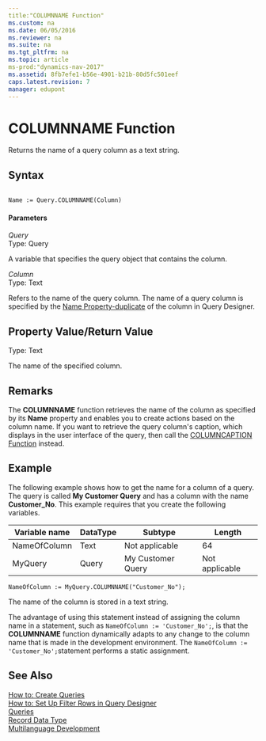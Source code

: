 ```yaml
---
title:"COLUMNNAME Function"
ms.custom: na
ms.date: 06/05/2016
ms.reviewer: na
ms.suite: na
ms.tgt_pltfrm: na
ms.topic: article
ms-prod:"dynamics-nav-2017"
ms.assetid: 8fb7efe1-b56e-4901-b21b-80d5fc501eef
caps.latest.revision: 7
manager: edupont
---
```

# COLUMNNAME Function
Returns the name of a query column as a text string.  
  
## Syntax  
  
```  
  
Name := Query.COLUMNNAME(Column)  
```  
  
#### Parameters  
 *Query*  
 Type: Query  
  
 A variable that specifies the query object that contains the column.  
  
 *Column*  
 Type: Text  
  
 Refers to the name of the query column. The name of a query column is specified by the [Name Property\-duplicate](Name-Property-duplicate.md) of the column in Query Designer.  
  
## Property Value\/Return Value  
 Type: Text  
  
 The name of the specified column.  
  
## Remarks  
 The **COLUMNNAME** function retrieves the name of the column as specified by its **Name** property and enables you to create actions based on the column name. If you want to retrieve the query column's caption, which displays in the user interface of the query, then call the [COLUMNCAPTION Function](COLUMNCAPTION-Function.md) instead.  
  
## Example  
 The following example shows how to get the name for a column of a query. The query is called **My Customer Query** and has a column with the name **Customer\_No**. This example requires that you create the following variables.  
  
|Variable name|DataType|Subtype|Length|  
|-------------------|--------------|-------------|------------|  
|NameOfColumn|Text|Not applicable|64|  
|MyQuery|Query|My Customer Query|Not applicable|  
  
```  
NameOfColumn := MyQuery.COLUMNNAME("Customer_No");  
```  
  
 The name of the column is stored in a text string.  
  
 The advantage of using this statement instead of assigning the column name in a statement, such as `NameOfColumn := 'Customer_No';`, is that the **COLUMNNAME** function dynamically adapts to any change to the column name that is made in the development environment. The `NameOfColumn := 'Customer_No';`statement performs a static assignment.  
  
## See Also  
 [How to: Create Queries](../Topic/How%20to:%20Create%20Queries.md)   
 [How to: Set Up Filter Rows in Query Designer](../Topic/How%20to:%20Set%20Up%20Filter%20Rows%20in%20Query%20Designer.md)   
 [Queries](Queries.md)   
 [Record Data Type](Record-Data-Type.md)   
 [Multilanguage Development](Multilanguage-Development.md)